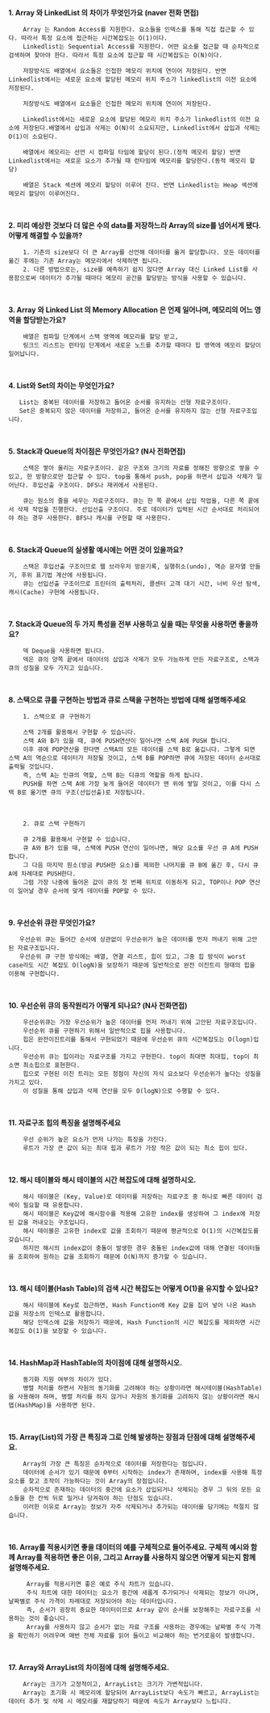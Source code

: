 **1. Array 와 LinkedList 의 차이가 무엇인가요 (naver 전화 면접)**
    
        
        Array 는 Random Access를 지원한다. 요소들을 인덱스를 통해 직접 접근할 수 있다. 따라서 특정 요소에 접근하는 시간복잡도는 O(1)이다.
        Linkedlist는 Sequential Access를 지원한다. 어떤 요소를 접근할 때 순차적으로 검색하며 찾아야 한다. 따라서 특정 요소에 접근할 때 시간복잡도는 O(N)이다.
        
        저장방식도 배열에서 요소들은 인접한 메모리 위치에 연이어 저장된다. 반면 Linkedlist에서는 새로운 요소에 할당된 메모리 위치 주소가 linkedlist의 이전 요소에 저장된다.
        
        저장방식도 배열에서 요소들은 인접한 메모리 위치에 연이어 저장된다.
        
        Linkedlist에서는 새로운 요소에 할당된 메모리 위치 주소가 linkedlist의 이전 요소에 저장된다.배열에서 삽입과 삭제는 O(N)이 소요되지만, Linkedlist에서 삽입과 삭제는 O(1)이 소요된다.
        
        배열에서 메모리는 선언 시 컴파일 타임에 할당이 된다.(정적 메모리 할당) 반면 Linkedlist에서는 새로운 요소가 추가될 때 런타임에 메모리를 할당한다.(동적 메모리 할당)
        
        배열은 Stack 섹션에 메모리 할당이 이루어 진다. 반면 Linkedlist는 Heap 섹션에 메모리 할당이 이루어진다.
<BR>
        
**2. 미리 예상한 것보다 더 많은 수의 data를 저장하느라 Array의 size를 넘어서게 됐다. 어떻게 해결할 수 있을까?**
    
        1. 기존의 size보다 더 큰 Array를 선언해 데이터를 옮겨 할당합니다. 모든 데이터를 옮긴 후에는 기존 Array는 메모리에서 삭제하면 됩니다.
        2. 다른 방법으로는, size를 예측하기 쉽지 않다면 Array 대신 Linked List를 사용함으로써 데이터가 추가될 때마다 메모리 공간을 할당받는 방식을 사용할 수 있습니다.

<BR>

**3. Array 와 Linked List 의 Memory Allocation 은 언제 일어나며, 메모리의 어느 영역을 할당받는가요?**

    
        
        배열은 컴파일 단계에서 스택 영역에 메모리를 할당 받고,
        링크드 리스트는 런타임 단계에서 새로운 노드를 추가할 때마다 힙 영역에 메모리 할당이 일어납니다.
<BR>

**4. List와 Set의 차이는 무엇인가요?**
    
       List는 중복된 데이터를 저장하고 들어온 순서를 유지하는 선형 자료구조이다.
       Set은 중복되지 않은 데이터를 저장하고, 들어온 순서를 유지하지 않는 선형 자료구조입니다.
<BR>

**5. Stack과 Queue의 차이점은 무엇인가요? (N사 전화면접)**

        스택은 쌓아 올리는 자료구조이다. 같은 구조와 크기의 자료를 정해진 방향으로 쌓을 수 있고, 한 방향으로만 접근할 수 있다. top을 통해서 push, pop을 하면서 삽입과 삭제가 일어난다. 후입선출 구조이다. DFS나 재귀에서 사용된다.

        큐는 원소의 줄을 세우는 자료구조이다. 큐는 한 쪽 끝에서 삽입 작업을, 다른 쪽 끝에서 삭제 작업을 진행한다. 선입선출 구조이다. 주로 데이터가 입력된 시간 순서대로 처리되어야 하는 경우 사용한다. BFS나 캐시를 구현할 때 사용한다.
<BR>

**6. Stack과 Queue의 실생활 예시에는 어떤 것이 있을까요?**

        스택은 후입선출 구조이므로 웹 브라우저 방문기록, 실행취소(undo), 역순 문자열 만들기, 후위 표기법 계산에 사용됩니다.
        큐는 선입선출 구조이므로 프린터의 출력처리, 콜센터 고객 대기 시간, 너비 우선 탐색, 캐시(Cache) 구현에 사용됩니다.
<BR>

**7. Stack과 Queue의 두 가지 특성을 전부 사용하고 싶을 때는 무엇을 사용하면 좋을까요?**
        
        덱 Deque을 사용하면 됩니다.
        덱은 큐의 양쪽 끝에서 데이터의 삽입과 삭제가 모두 가능하게 만든 자료구조로, 스택과 큐의 성질을 모두 가지고 있습니다.

<BR>

**8. 스택으로 큐를 구현하는 방법과 큐로 스택을 구현하는 방법에 대해 설명해주세요**
        
        1. 스택으로 큐 구현하기
        
        스택 2개를 활용해서 구현할 수 있습니다.
        스택 A와 B가 있을 때, 큐에 PUSH연산이 일어나면 스택 A에 PUSH 합니다. 
        이후 큐에 POP연산을 한다면 스택A의 모든 데이터를 스택 B로 옮깁니다. 그렇게 되면 스택 A의 역순으로 데이터가 저장될 것이고, 스택 B를 POP하면 큐에 저장된 데이터 순서대로 출력될 것입니다.
        즉, 스택 A는 인큐의 역할, 스택 B는 디큐의 역할을 하게 됩니다.
        PUSH를 하면 스택 A에 가장 늦게 들어온 데이터가 맨 위에 쌓일 것이고, 이를 다시 스택 B로 옮기면 큐의 구조(선입선출)로 저장됩니다.
<BR>

        2. 큐로 스택 구현하기

        큐 2개를 활용해서 구현할 수 있습니다.
        큐 A와 B가 있을 때, 스택에 PUSH 연산이 일어나면, 해당 요소를 우선 큐 A에 PUSH 합니다.
        그 다음 마지막 원소(방금 PUSH한 요소)를 제외한 나머지를 큐 B에 옮긴 후, 다시 큐 A에 차례대로 PUSH한다.
        그럼 가장 나중에 들어온 값이 큐의 첫 번째 위치로 이동하게 되고, TOP이나 POP 연산이 일어날 경우 순서에 맞게 데이터를 POP할 수 있다. 
        
<BR>

**9. 우선순위 큐란 무엇인가요?**
    
       우선순위 큐는 들어간 순서에 상관없이 우선순위가 높은 데이터를 먼저 꺼내기 위해 고안된 자료구조입니다.
       우선순위 큐 구현 방식에는 배열, 연결 리스트, 힙이 있고, 그중 힙 방식이 worst case라도 시간 복잡도 O(logN)을 보장하기 때문에 일반적으로 완전 이진트리 형태의 힙을 이용해 구현합니다.
<BR>

**10. 우선순위 큐의 동작원리가 어떻게 되나요? (N사 전화면접)**
    
        우선순위큐는 가장 우선순위가 높은 데이터를 먼저 꺼내기 위해 고안된 자료구조입니다.
        우선순위 큐를 구현하기 위해서 일반적으로 힙을 사용합니다. 
        힙은 완전이진트리를 통해서 구현되었기 때문에 우선순위 큐의 시간복잡도는 O(logn)입니다.
        우선순위 큐는 힙이라는 자료구조를 가지고 구현한다. top이 최대면 최대힙, top이 최소면 최소힙으로 표현한다. 
        힙으로 구현된 이진 트리는 모든 정점이 자신의 자식 요소보다 우선순위가 높다는 성질을 가지고 있다. 
        이 성질을 통해 삽입과 삭제 연산을 모두 O(logN)으로 수행할 수 있다.
<BR>

**11. 자료구조 힙의 특징을 설명해주세요**
    
        우선 순위가 높은 요소가 먼저 나가는 특징을 가진다.
        루트가 가장 큰 값이 되는 최대 힙과 루트가 가장 작은 값이 되는 최소 힙이 있다.

<BR>

**12. 해시 테이블와 해시 테이블의 시간 복잡도에 대해 설명하시오.**  

        해시 테이블은 (Key, Value)로 데이터를 저장하는 자료구조 중 하나로 빠른 데이터 검색이 필요할 때 유용합니다.  
        해시 테이블은 Key값에 해시함수를 적용해 고유한 index를 생성하여 그 index에 저장된 값을 꺼내오는 구조입니다.  
        해시 테이블은 고유한 index로 값을 조회하기 때문에 평균적으로 O(1)의 시간복잡도를 갖습니다.  
        하지만 해시의 index값이 충돌이 발생한 경우 충돌된 index값에 대해 연결된 데이터들을 조회하여 원하는 값을 조회하기 때문에 O(N)까지 증가할 수 있습니다.

<br>
    
**13. 해시 테이블(Hash Table)의 검색 시간 복잡도는 어떻게 O(1)을 유지할 수 있나요?**  

        해시 테이블에 Key로 접근하면, Hash Function에 Key 값을 집어 넣어 나온 Hash 값을 저장소의 인덱스로 활용합니다.  
        해당 인덱스에 값을 저장하기 때문에, Hash Function의 시간 복잡도를 제외하면 시간 복잡도 O(1)을 보장할 수 있습니다.

<br>

**14. HashMap과 HashTable의 차이점에 대해 설명하시오.**  

        동기화 지원 여부의 차이가 있다.  
        병렬 처리를 하면서 자원의 동기화를 고려해야 하는 상황이라면 해시테이블(HashTable)을 사용해야 하며, 병렬 처리를 하지 않거나 자원의 동기화를 고려하지 않는 상황이라면 해시맵(HashMap)을 사용하면 된다.
 
<br>

**15. Array(List)의 가장 큰 특징과 그로 인해 발생하는 장점과 단점에 대해 설명해주세요.**  

        Array의 가장 큰 특징은 순차적으로 데이터를 저장한다는 점입니다.  
        데이터에 순서가 있기 때문에 0부터 시작하는 index가 존재하며, index를 사용해 특정 요소를 찾고 조작이 가능하다는 것이 Array의 장점입니다.  
        순차적으로 존재하는 데이터의 중간에 요소가 삽입되거나 삭제되는 경우 그 뒤의 모든 요소들을 한 칸씩 뒤로 밀거나 당겨줘야 하는 단점도 있습니다.  
        이러한 이유로 Array는 정보가 자주 삭제되거나 추가되는 데이터를 담기에는 적절치 않습니다.
<br>

 **16. Array를 적용시키면 좋을 데이터의 예를 구체적으로 들어주세요. 구체적 예시와 함께 Array를 적용하면 좋은 이유, 그리고 Array를 사용하지 않으면 어떻게 되는지 함께 설명해주세요.**  
 
         Array를 적용시키면 좋은 예로 주식 차트가 있습니다.  
         주식 차트에 대한 데이터는 요소가 중간에 새롭게 추가되거나 삭제되는 정보가 아니며, 날짜별로 주식 가격이 차례대로 저장되어야 하는 데이터입니다.  
         즉, 순서가 굉장히 중요한 데이터이므로 Array 같이 순서를 보장해주는 자료구조를 사용하는 것이 좋습니다.  
         Array를 사용하지 않고 순서가 없는 자료 구조를 사용하는 경우에는 날짜별 주식 가격을 확인하기 어려우며 매번 전체 자료를 읽어 들이고 비교해야 하는 번거로움이 발생합니다.

<br>

**17. Array와 ArrayList의 차이점에 대해 설명해주세요.**  

        Array는 크기가 고정적이고, ArrayList는 크기가 가변적입니다.  
        Array는 초기화 시 메모리에 할당되어 ArrayList보다 속도가 빠르고, ArrayList는 데이터 추가 및 삭제 시 메모리를 재할당하기 때문에 속도가 Array보다 느립니다.
<br>
